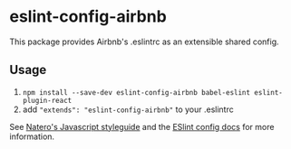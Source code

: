 # eslint-config-airbnb

This package provides Airbnb's .eslintrc as an extensible shared config.

## Usage

1. `npm install --save-dev eslint-config-airbnb babel-eslint eslint-plugin-react`
2. add `"extends": "eslint-config-airbnb"` to your .eslintrc

See [Natero's Javascript styleguide](https://github.com/aaqibhabib/natero-style-guide) and
the [ESlint config docs](http://eslint.org/docs/user-guide/configuring#extending-configuration-files)
for more information.
